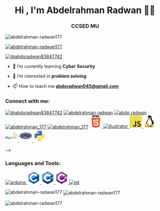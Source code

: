 <h1 align="center">Hi , I'm Abdelrahman Radwan 👋👋</h1>
<h3 align="center">CCSED MU</h3>

<p align="left"> <img src="https://komarev.com/ghpvc/?username=abdelrahman-radwan177&label=Profile%20views&color=0e75b6&style=flat" alt="abdelrahman-radwan177" /> </p>

<p align="left"> <a href="https://github.com/ryo-ma/github-profile-trophy"><img src="https://github-profile-trophy.vercel.app/?username=abdelrahman-radwan177" alt="abdelrahman-radwan177" /></a> </p>

<p align="left"> <a href="https://twitter.com/@abdoradwan83847742" target="blank"><img src="https://img.shields.io/twitter/follow/@abdoradwan83847742?logo=twitter&style=for-the-badge" alt="@abdoradwan83847742" /></a> </p>

- 📒 I’m currently learning **Cyber Securtiy**

- 👀 I’m interested in **problem solving**

- 📫 How to reach me **abdoradwan045@gmail.com**

<h3 align="left">Connect with me:</h3>
<p align="left">
<a href="https://twitter.com/@abdoradwan83847742" target="blank"><img align="center" src="https://raw.githubusercontent.com/rahuldkjain/github-profile-readme-generator/master/src/images/icons/Social/twitter.svg" alt="@abdoradwan83847742" height="30" width="40" /></a>
<a href="https://linkedin.com/in/abdelrahman radwan" target="blank"><img align="center" src="https://raw.githubusercontent.com/rahuldkjain/github-profile-readme-generator/master/src/images/icons/Social/linked-in-alt.svg" alt="abdelrahman radwan" height="30" width="40" /></a>
<a href="https://fb.com/abdo radwan" target="blank"><img align="center" src="https://raw.githubusercontent.com/rahuldkjain/github-profile-readme-generator/master/src/images/icons/Social/facebook.svg" alt="abdo radwan" height="30" width="40" /></a>
<a href="https://codeforces.com/profile/abdelrahman_177" target="blank"><img align="center" src="https://raw.githubusercontent.com/rahuldkjain/github-profile-readme-generator/master/src/images/icons/Social/codeforces.svg" alt="abdelrahman_177" height="30" width="40" /></a>
<a href="https://discord.gg/abdelrahman_177" target="blank"><img align="center" src="https://raw.githubusercontent.com/rahuldkjain/github-profile-readme-generator/master/src/images/icons/Social/discord.svg" alt="abdelrahman_177" height="30" width="40" /></a>
<!--   ///////////////////////////////////////////////////////////////////////////////////////-->
  <a href="https://www.w3.org/html/" target="_blank" rel="noreferrer"> <img src="https://raw.githubusercontent.com/devicons/devicon/master/icons/html5/html5-original-wordmark.svg" alt="html5" width="40" height="40"/> </a> <a href="https://www.adobe.com/in/products/illustrator.html" target="_blank" rel="noreferrer"> <img src="https://www.vectorlogo.zone/logos/adobe_illustrator/adobe_illustrator-icon.svg" alt="illustrator" width="40" height="40"/> </a> <a href="https://developer.mozilla.org/en-US/docs/Web/JavaScript" target="_blank" rel="noreferrer"> <img src="https://raw.githubusercontent.com/devicons/devicon/master/icons/javascript/javascript-original.svg" alt="javascript" width="40" height="40"/> </a> <a href="https://www.linux.org/" target="_blank" rel="noreferrer"> <img src="https://raw.githubusercontent.com/devicons/devicon/master/icons/linux/linux-original.svg" alt="linux" width="40" height="40"/> </a> <a href="https://www.mysql.com/" target="_blank" rel="noreferrer"> <img src="https://raw.githubusercontent.com/devicons/devicon/master/icons/mysql/mysql-original-wordmark.svg" alt="mysql" width="40" height="40"/> </a> <a href="https://www.php.net" target="_blank" rel="noreferrer"> <img src="https://raw.githubusercontent.com/devicons/devicon/master/icons/php/php-original.svg" alt="php" width="40" height="40"/> </a> <a href="https://www.python.org" target="_blank" rel="noreferrer"> <img src="https://raw.githubusercontent.com/devicons/devicon/master/icons/python/python-original.svg" alt="python" width="40" height="40"/> </a> </p> -->

</p>

<h3 align="left">Languages and Tools:</h3>
<p align="left"> <a href="https://www.arduino.cc/" target="_blank" rel="noreferrer"> <img src="https://cdn.worldvectorlogo.com/logos/arduino-1.svg" alt="arduino" width="40" height="40"/> </a> <a href="https://www.cprogramming.com/" target="_blank" rel="noreferrer"> <img src="https://raw.githubusercontent.com/devicons/devicon/master/icons/c/c-original.svg" alt="c" width="40" height="40"/> </a> <a href="https://www.w3schools.com/cpp/" target="_blank" rel="noreferrer"> <img src="https://raw.githubusercontent.com/devicons/devicon/master/icons/cplusplus/cplusplus-original.svg" alt="cplusplus" width="40" height="40"/> </a> <a href="https://www.w3schools.com/cs/" target="_blank" rel="noreferrer"> <img src="https://raw.githubusercontent.com/devicons/devicon/master/icons/csharp/csharp-original.svg" alt="csharp" width="40" height="40"/> </a> <a href="https://git-scm.com/" target="_blank" rel="noreferrer"> <img src="https://www.vectorlogo.zone/logos/git-scm/git-scm-icon.svg" alt="git" width="40" height="40"/> </a> </p>

<p><img align="left" src="https://github-readme-stats.vercel.app/api/top-langs?username=abdelrahman-radwan177&show_icons=true&locale=en&layout=compact" alt="abdelrahman-radwan177" /></p>

<p>&nbsp;<img align="center" src="https://github-readme-stats.vercel.app/api?username=abdelrahman-radwan177&show_icons=true&locale=en" alt="abdelrahman-radwan177" /></p>

<p><img align="center" src="https://github-readme-streak-stats.herokuapp.com/?user=abdelrahman-radwan177&" alt="abdelrahman-radwan177" /></p>

